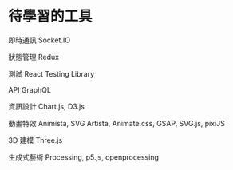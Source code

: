 # 待學習的工具

即時通訊 Socket.IO

狀態管理 Redux

測試 React Testing Library

API GraphQL

資訊設計 Chart.js, D3.js

動畫特效 Animista, SVG Artista, Animate.css, GSAP, SVG.js, pixiJS

3D 建模 Three.js

生成式藝術 Processing, p5.js, openprocessing
